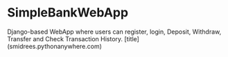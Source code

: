 # SimpleBankWebApp
Django-based WebApp where users can register, login, Deposit, Withdraw, Transfer and Check Transaction History. 
[title] (smidrees.pythonanywhere.com)
